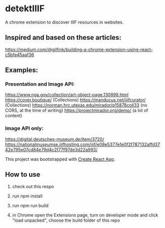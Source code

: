 # detektIIIF

A chrome extension to discover IIIF resources in websites.

## Inspired and based on these articles:
https://medium.com/@gilfink/building-a-chrome-extension-using-react-c5bfe45aaf36

## Examples:

### Presentation and Image API:
https://www.nga.gov/collection/art-object-page.130898.html
https://cover.boutique/ (Collections)
https://manducus.net/iiifcurator/ (Collections)
https://norman.hrc.utexas.edu/mirador/p15878coll33 (no CORS, at the time of writing)
https://projectmirador.org/demo/ (a lot of content)

### Image API only:
https://digital.deutsches-museum.de/item/3720/
https://nationalmuseumse.iiifhosting.com/iiif/e08e5377e1e0f2f787132affd3742e795e07cd84e79d4c2f77f97de3d22a993/

This project was bootstrapped with [Create React App](https://github.com/facebook/create-react-app).

## How to use

1. check out this respo

2. run npm install

3. run npm run build

4. in Chrome open the Extensions page, turn on developer mode and click "load unpacked", choose the build folder of this repo
